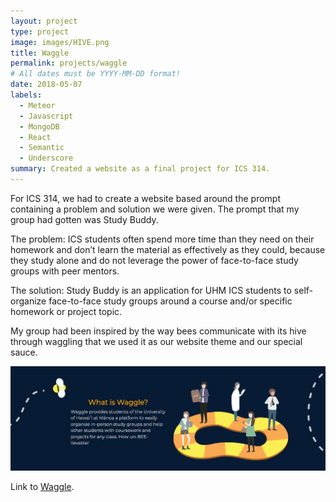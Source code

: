 ```yaml
---
layout: project
type: project
image: images/HIVE.png
title: Waggle
permalink: projects/waggle
# All dates must be YYYY-MM-DD format!
date: 2018-05-07
labels:
  - Meteor
  - Javascript
  - MongoDB
  - React
  - Semantic
  - Underscore
summary: Created a website as a final project for ICS 314.
---
```


For ICS 314, we had to create a website based around the prompt containing a problem and solution we were given. The prompt that my group had gotten was Study Buddy.

The problem: ICS students often spend more time than they need on their homework and don’t learn the material as effectively as they could, because they study alone and do not leverage the power of face-to-face study groups with peer mentors.

The solution: Study Buddy is an application for UHM ICS students to self-organize face-to-face study groups around a course and/or specific homework or project topic.

My group had been inspired by the way bees communicate with its hive through waggling that we used it as our website theme and our special sauce.

<img class="ui floated image" src="../images/what-waggle.png">

Link to [Waggle](https://waggleapp.meteorapp.com).
